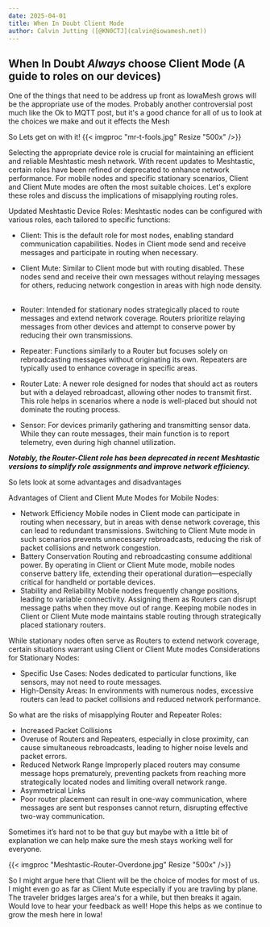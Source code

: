 ```yaml
---
date: 2025-04-01
title: When In Doubt Client Mode
author: Calvin Jutting ([@KN0CTJ](calvin@iowamesh.net))
---
```



## When In Doubt *Always* choose Client Mode (A guide to roles on our devices)

One of the things that need to be address up front as IowaMesh grows will be the appropriate use of the modes. Probably another controversial post much like the Ok to MQTT post, but it's a good chance for all of us to look at the choices we make and out it effects the Mesh

So Lets get on with it!
{{< imgproc "mr-t-fools.jpg" Resize "500x" />}}


Selecting the appropriate device role is crucial for maintaining an efficient and reliable Meshtastic mesh network. With recent updates to Meshtastic, certain roles have been refined or deprecated to enhance network performance. For mobile nodes and specific stationary scenarios, Client and Client Mute modes are often the most suitable choices. Let's explore these roles and discuss the implications of misapplying routing roles.​

Updated Meshtastic Device Roles:
Meshtastic nodes can be configured with various roles, each tailored to specific functions:
- Client: This is the default role for most nodes, enabling standard communication capabilities. Nodes in Client mode send and receive messages and participate in routing when necessary.

- Client Mute: Similar to Client mode but with routing disabled. These nodes send and receive their own messages without relaying messages for others, reducing network congestion in areas with high node density. ​

- Router: Intended for stationary nodes strategically placed to route messages and extend network coverage. Routers prioritize relaying messages from other devices and attempt to conserve power by reducing their own transmissions.

- Repeater: Functions similarly to a Router but focuses solely on rebroadcasting messages without originating its own. Repeaters are typically used to enhance coverage in specific areas. ​

- Router Late: A newer role designed for nodes that should act as routers but with a delayed rebroadcast, allowing other nodes to transmit first. This role helps in scenarios where a node is well-placed but should not dominate the routing process. ​

- Sensor: For devices primarily gathering and transmitting sensor data. While they can route messages, their main function is to report telemetry, even during high channel utilization. ​


***Notably, the Router-Client role has been deprecated in recent Meshtastic versions to simplify role assignments and improve network efficiency.​***

So lets look at some advantages and disadvantages

Advantages of Client and Client Mute Modes for Mobile Nodes:

- Network Efficiency
Mobile nodes in Client mode can participate in routing when necessary, but in areas with dense network coverage, this can lead to redundant transmissions. Switching to Client Mute mode in such scenarios prevents unnecessary rebroadcasts, reducing the risk of packet collisions and network congestion. ​
- Battery Conservation
Routing and rebroadcasting consume additional power. By operating in Client or Client Mute mode, mobile nodes conserve battery life, extending their operational duration—especially critical for handheld or portable devices.​
- Stability and Reliability
Mobile nodes frequently change positions, leading to variable connectivity. Assigning them as Routers can disrupt message paths when they move out of range. Keeping mobile nodes in Client or Client Mute mode maintains stable routing through strategically placed stationary routers.​

While stationary nodes often serve as Routers to extend network coverage, certain situations warrant using Client or Client Mute modes
Considerations for Stationary Nodes:
- Specific Use Cases: Nodes dedicated to particular functions, like sensors, may not need to route messages.​
- High-Density Areas: In environments with numerous nodes, excessive routers can lead to packet collisions and reduced network performance.

So what are the risks of misapplying Router and Repeater Roles:
- Increased Packet Collisions
- Overuse of Routers and Repeaters, especially in close proximity, can cause simultaneous rebroadcasts, leading to higher noise levels and packet errors. 
- Reduced Network Range
Improperly placed routers may consume message hops prematurely, preventing packets from reaching more strategically located nodes and limiting overall network range.​
-  Asymmetrical Links
- Poor router placement can result in one-way communication, where messages are sent but responses cannot return, disrupting effective two-way communication.​

Sometimes it’s hard not to be that guy but maybe with a little bit of explanation we can help make sure the mesh stays working well for everyone. 

{{< imgproc "Meshtastic-Router-Overdone.jpg" Resize "500x" />}}

So I might argue here that Client will be the choice of modes for most of us. I might even go as far as Client Mute especially if you are travling by plane. The traveler bridges larges area's for a while, but then breaks it again. Would love to hear your feedback as well! Hope this helps as we continue to grow the mesh here in Iowa!